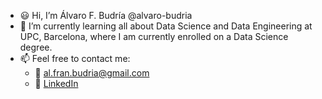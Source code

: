 - :smiley: Hi, I’m Álvaro F. Budría @alvaro-budria
- 🌱 I’m currently learning all about Data Science and Data Engineering at UPC, Barcelona, where I am currently enrolled on a Data Science degree.
- 📫 Feel free to contact me:
  - :email: al.fran.budria@gmail.com
  - :briefcase: [LinkedIn](https://www.linkedin.com/in/alvaro-budria-fernandez/)

<!---
- :raised_hands: You can find some of my work in my previous [GitLab repository](https://gitlab.com/alvaro.francesc.budria)
--->

<!---
alvaro-budria/alvaro-budria is a ✨ special ✨ repository because its `README.md` (this file) appears on your GitHub profile.
You can click the Preview link to take a look at your changes.
--->
